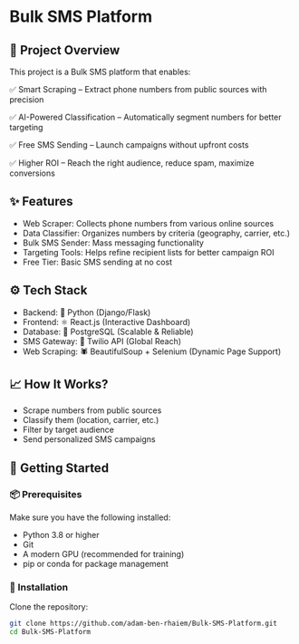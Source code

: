 # Bulk SMS Platform 

## 📌 Project Overview
This project is a Bulk SMS platform that enables:

✅ Smart Scraping – Extract phone numbers from public sources with precision

✅ AI-Powered Classification – Automatically segment numbers for better targeting

✅ Free SMS Sending – Launch campaigns without upfront costs

✅ Higher ROI – Reach the right audience, reduce spam, maximize conversions

## ✨ Features
- Web Scraper: Collects phone numbers from various online sources
- Data Classifier: Organizes numbers by criteria (geography, carrier, etc.)
- Bulk SMS Sender: Mass messaging functionality
- Targeting Tools: Helps refine recipient lists for better campaign ROI
- Free Tier: Basic SMS sending at no cost

## ⚙️ Tech Stack
- Backend: 🐍 Python (Django/Flask)
- Frontend: ⚛️ React.js (Interactive Dashboard)
- Database: 🐘 PostgreSQL (Scalable & Reliable)
- SMS Gateway: 📡 Twilio API (Global Reach)
- Web Scraping: 🕷️ BeautifulSoup + Selenium (Dynamic Page Support)

## 📈 How It Works?
- Scrape numbers from public sources
- Classify them (location, carrier, etc.)
- Filter by target audience
- Send personalized SMS campaigns

## 🚀 Getting Started

### 📦 Prerequisites
Make sure you have the following installed:

- Python 3.8 or higher
- Git
- A modern GPU (recommended for training)
- pip or conda for package management

### 🧰 Installation

Clone the repository:

```bash
git clone https://github.com/adam-ben-rhaiem/Bulk-SMS-Platform.git
cd Bulk-SMS-Platform
